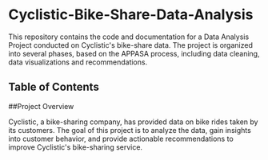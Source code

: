 # Cyclistic-Bike-Share-Data-Analysis

This repository contains the code and documentation for a Data Analysis Project conducted on Cyclistic's bike-share data. The project is organized into several phases, based on the APPASA process, including data cleaning,  data visualizations and recommendations. 

## Table of Contents


##Project Overview

Cyclistic, a bike-sharing company, has provided data on bike rides taken by its customers. The goal of this project is to analyze the data, gain insights into customer behavior, and provide actionable recommendations to improve Cyclistic's bike-sharing service.

